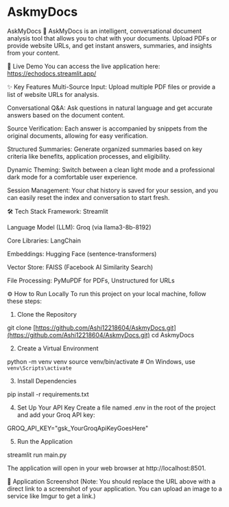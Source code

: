 # AskmyDocs
AskMyDocs 📝
AskMyDocs is an intelligent, conversational document analysis tool that allows you to chat with your documents. Upload PDFs or provide website URLs, and get instant answers, summaries, and insights from your content.

🚀 Live Demo
You can access the live application here:
https://echodocs.streamlit.app/

✨ Key Features
Multi-Source Input: Upload multiple PDF files or provide a list of website URLs for analysis.

Conversational Q&A: Ask questions in natural language and get accurate answers based on the document content.

Source Verification: Each answer is accompanied by snippets from the original documents, allowing for easy verification.

Structured Summaries: Generate organized summaries based on key criteria like benefits, application processes, and eligibility.

Dynamic Theming: Switch between a clean light mode and a professional dark mode for a comfortable user experience.

Session Management: Your chat history is saved for your session, and you can easily reset the index and conversation to start fresh.

🛠️ Tech Stack
Framework: Streamlit

Language Model (LLM): Groq (via llama3-8b-8192)

Core Libraries: LangChain

Embeddings: Hugging Face (sentence-transformers)

Vector Store: FAISS (Facebook AI Similarity Search)

File Processing: PyMuPDF for PDFs, Unstructured for URLs

⚙️ How to Run Locally
To run this project on your local machine, follow these steps:

1. Clone the Repository

git clone [https://github.com/Ashi12218604/AskmyDocs.git](https://github.com/Ashi12218604/AskmyDocs.git)
cd AskmyDocs

2. Create a Virtual Environment

python -m venv venv
source venv/bin/activate  # On Windows, use `venv\Scripts\activate`

3. Install Dependencies

pip install -r requirements.txt

4. Set Up Your API Key
Create a file named .env in the root of the project and add your Groq API key:

GROQ_API_KEY="gsk_YourGroqApiKeyGoesHere"

5. Run the Application

streamlit run main.py

The application will open in your web browser at http://localhost:8501.

📸 Application Screenshot
(Note: You should replace the URL above with a direct link to a screenshot of your application. You can upload an image to a service like Imgur to get a link.)
